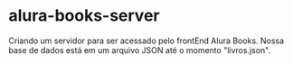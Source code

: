 # alura-books-server

Criando um servidor para ser acessado pelo frontEnd Alura Books. Nossa base de dados está em um arquivo JSON até o momento "livros.json".

